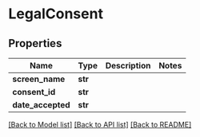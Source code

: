 # LegalConsent

## Properties
Name | Type | Description | Notes
------------ | ------------- | ------------- | -------------
**screen_name** | **str** |  | 
**consent_id** | **str** |  | 
**date_accepted** | **str** |  | 

[[Back to Model list]](../README.md#documentation-for-models) [[Back to API list]](../README.md#documentation-for-api-endpoints) [[Back to README]](../README.md)



